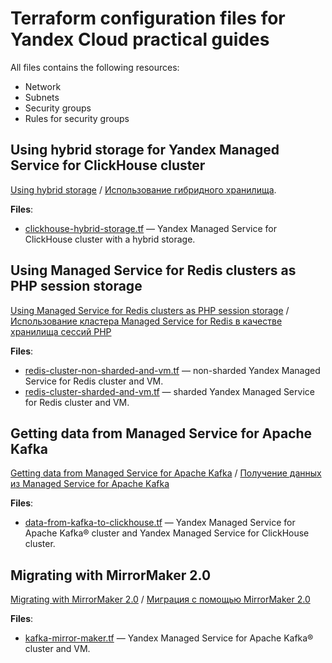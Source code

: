 # Terraform configuration files for Yandex Cloud practical guides

All files contains the following resources:

* Network
* Subnets
* Security groups
* Rules for security groups

## Using hybrid storage for Yandex Managed Service for ClickHouse cluster

[Using hybrid storage](https://cloud.yandex.com/en/docs/managed-clickhouse/tutorials/hybrid-storage) / [Использование гибридного хранилища](https://cloud.yandex.ru/docs/managed-clickhouse/tutorials/hybrid-storage).

**Files**:

* [clickhouse-hybrid-storage.tf](./clickhouse-hybrid-storage.tf) — Yandex Managed Service for ClickHouse cluster with a hybrid storage.

## Using Managed Service for Redis clusters as PHP session storage

[Using Managed Service for Redis clusters as PHP session storage](https://cloud.yandex.com/en/docs/managed-redis/tutorials/redis-as-php-sessions-storage) / [Использование кластера Managed Service for Redis в качестве хранилища сессий PHP](https://cloud.yandex.ru/docs/managed-redis/tutorials/redis-as-php-sessions-storage)

**Files**:

* [redis-cluster-non-sharded-and-vm.tf](./redis-cluster-non-sharded-and-vm.tf) — non-sharded Yandex Managed Service for Redis cluster and VM.
* [redis-cluster-sharded-and-vm.tf](./redis-cluster-non-sharded-and-vm.tf) — sharded Yandex Managed Service for Redis cluster and VM.

## Getting data from Managed Service for Apache Kafka

[Getting data from Managed Service for Apache Kafka](https://cloud.yandex.com/en/docs/managed-clickhouse/tutorials/fetch-data-from-mkf) / [Получение данных из Managed Service for Apache Kafka](https://cloud.yandex.ru/docs/managed-clickhouse/tutorials/fetch-data-from-mkf)

**Files**:

* [data-from-kafka-to-clickhouse.tf](./data-from-kafka-to-clickhouse/data-from-kafka-to-clickhouse.tf) — Yandex Managed Service for Apache Kafka® cluster and Yandex Managed Service for ClickHouse cluster.

## Migrating with MirrorMaker 2.0

[Migrating with MirrorMaker 2.0](https://cloud.yandex.com/en/docs/managed-kafka/tutorials/mirrormaker-unmanaged-topics) / [Миграция с помощью MirrorMaker 2.0](https://cloud.yandex.ru/docs/managed-kafka/tutorials/mirrormaker-unmanaged-topics)

**Files**:

* [kafka-mirror-maker.tf](./kafka-mirror-maker.tf) — Yandex Managed Service for Apache Kafka® cluster and VM.
